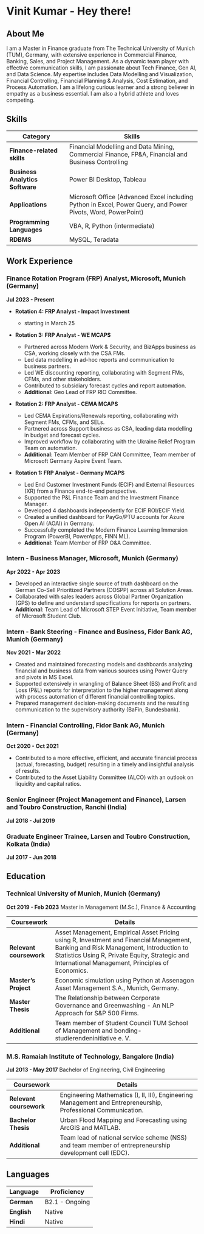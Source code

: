 # Vinit Kumar - Hey there!
## About Me

I am a Master in Finance graduate from The Technical University of Munich (TUM), Germany, with extensive experience in Commercial Finance, Banking, Sales, and Project Management. As a dynamic team player with effective communication skills, I am passionate about Tech Finance, Gen AI, and Data Science. My expertise includes Data Modelling and Visualization, Financial Controlling, Financial Planning & Analysis, Cost Estimation, and Process Automation. I am a lifelong curious learner and a strong believer in empathy as a business essential. I am also a hybrid athlete and loves competing.

## Skills

| Category                     | Skills                                                                 |
|------------------------------|-----------------------------------------------------------------------|
| **Finance-related skills**   | Financial Modelling and Data Mining, Commercial Finance, FP&A, Financial and Business Controlling |
| **Business Analytics Software** | Power BI Desktop, Tableau                                             |
| **Applications**             | Microsoft Office (Advanced Excel including Python in Excel, Power Query, and Power Pivots, Word, PowerPoint) |
| **Programming Languages**    | VBA, R, Python (intermediate)                                          |
| **RDBMS**                    | MySQL, Teradata                                                        |

## Work Experience

### Finance Rotation Program (FRP) Analyst, Microsoft, Munich (Germany)
**Jul 2023 - Present**

- **Rotation 4: FRP Analyst - Impact Investment**
  - starting in March 25

- **Rotation 3: FRP Analyst - WE MCAPS**
  - Partnered across Modern Work & Security, and BizApps business as CSA, working closely with the CSA FMs.
  - Led data modelling in ad-hoc reports and communication to business partners.
  - Led WE discounting reporting, collaborating with Segment FMs, CFMs, and other stakeholders.
  - Contributed to subsidiary forecast cycles and report automation.
  - **Additional**: Geo Lead of FRP RIO Committee.

- **Rotation 2: FRP Analyst - CEMA MCAPS**
  - Led CEMA Expirations/Renewals reporting, collaborating with Segment FMs, CFMs, and SELs.
  - Partnered across Support business as CSA, leading data modelling in budget and forecast cycles.
  - Improved workflow by collaborating with the Ukraine Relief Program Team on automation.
  - **Additional**: Team Member of FRP CAN Committee, Team member of Microsoft Germany Aspire Event Team.

- **Rotation 1: FRP Analyst - Germany MCAPS**
  - Led End Customer Investment Funds (ECIF) and External Resources (XR) from a Finance end-to-end perspective.
  - Supported the P&L Finance Team and the Investment Finance Manager.
  - Developed 4 dashboards independently for ECIF ROI/ECIF Yield.
  - Created a unified dashboard for PayGo/PTU accounts for Azure Open AI (AOAI) in Germany.
  - Successfully completed the Modern Finance Learning Immersion Program (PowerBI, PowerApps, FINN ML).
  - **Additional**: Team Member of FRP O&A Committee.

### Intern - Business Manager, Microsoft, Munich (Germany)
**Apr 2022 - Apr 2023**

- Developed an interactive single source of truth dashboard on the German Co-Sell Prioritized Partners (COSPP) across all Solution Areas.
- Collaborated with sales leaders across Global Partner Organization (GPS) to define and understand specifications for reports on partners.
- **Additional**: Team Lead of Microsoft STEP Event Initiative, Team member of Microsoft Student Club.

### Intern - Bank Steering - Finance and Business, Fidor Bank AG, Munich (Germany)
**Nov 2021 - Mar 2022**

- Created and maintained forecasting models and dashboards analyzing financial and business data from various sources using Power Query and pivots in MS Excel.
- Supported extensively in wrangling of Balance Sheet (BS) and Profit and Loss (P&L) reports for interpretation to the higher management along with process automation of different financial controlling topics.
- Prepared management decision-making documents and the resulting communication to the supervisory authority (BaFin, Bundesbank).

### Intern - Financial Controlling, Fidor Bank AG, Munich (Germany)
**Oct 2020 - Oct 2021**

- Contributed to a more effective, efficient, and accurate financial process (actual, forecasting, budget) resulting in a timely and insightful analysis of results.
- Contributed to the Asset Liability Committee (ALCO) with an outlook on liquidity and capital ratios.

### Senior Engineer (Project Management and Finance), Larsen and Toubro Construction, Ranchi (India)
**Jul 2018 - Jul 2019**

### Graduate Engineer Trainee, Larsen and Toubro Construction, Kolkata (India)
**Jul 2017 - Jun 2018**

## Education

### Technical University of Munich, Munich (Germany)
**Oct 2019 - Feb 2023**
Master in Management (M.Sc.), Finance & Accounting

| Coursework | Details                                                                 |
|------------|-------------------------------------------------------------------------|
| **Relevant coursework** | Asset Management, Empirical Asset Pricing using R, Investment and Financial Management, Banking and Risk Management, Introduction to Statistics Using R, Private Equity, Strategic and International Management, Principles of Economics. |
| **Master’s Project** | Economic simulation using Python at Assenagon Asset Management S.A., Munich, Germany. |
| **Master Thesis** | The Relationship between Corporate Governance and Greenwashing - An NLP Approach for S&P 500 Firms. |
| **Additional** | Team member of Student Council TUM School of Management and bonding-studierendeninitiative e. V. |

### M.S. Ramaiah Institute of Technology, Bangalore (India)
**Jul 2013 - May 2017**
Bachelor of Engineering, Civil Engineering

| Coursework | Details                                                                 |
|------------|-------------------------------------------------------------------------|
| **Relevant coursework** | Engineering Mathematics (I, II, III), Engineering Management and Entrepreneurship, Professional Communication. |
| **Bachelor Thesis** | Urban Flood Mapping and Forecasting using ArcGIS and MATLAB. |
| **Additional** | Team lead of national service scheme (NSS) and team member of entrepreneurship development cell (EDC). |

## Languages

| Language | Proficiency                                                                 |
|----------|----------------------------------------------------------------------------|
| **German** | B2.1 - Ongoing                                                            |
| **English** | Native                                                                   |
| **Hindi** | Native                                                                     |
